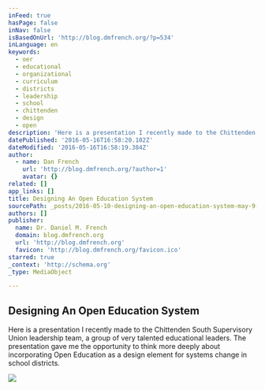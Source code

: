 ```yaml
---
inFeed: true
hasPage: false
inNav: false
isBasedOnUrl: 'http://blog.dmfrench.org/?p=534'
inLanguage: en
keywords:
  - oer
  - educational
  - organizational
  - curriculum
  - districts
  - leadership
  - school
  - chittenden
  - design
  - open
description: 'Here is a presentation I recently made to the Chittenden South Supervisory Union leadership team, a group of very talented educational leaders. The presentation gave me the opportunity to think more deeply about incorporating Open Education as a design element for systems change in school districts.'
datePublished: '2016-05-16T16:58:20.102Z'
dateModified: '2016-05-16T16:58:19.384Z'
author:
  - name: Dan French
    url: 'http://blog.dmfrench.org/?author=1'
    avatar: {}
related: []
app_links: []
title: Designing An Open Education System
sourcePath: _posts/2016-05-10-designing-an-open-education-system-may-9-2016.md
authors: []
publisher:
  name: Dr. Daniel M. French
  domain: blog.dmfrench.org
  url: 'http://blog.dmfrench.org'
  favicon: 'http://blog.dmfrench.org/favicon.ico'
starred: true
_context: 'http://schema.org'
_type: MediaObject

---
```

<article style=""><h1>Designing An Open Education System</h1><p>Here is a presentation I recently made to the Chittenden South Supervisory Union leadership team, a group of very talented educational leaders. The presentation gave me the opportunity to think more deeply about incorporating Open Education as a design element for systems change in school districts.</p><img src="https://s3-us-west-2.amazonaws.com/the-grid-img/p/2df68c07064e5fd556606627b72296480dafe28d.jpg" /></article>